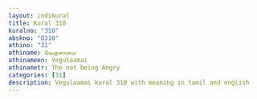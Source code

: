 ```yaml
---
layout: indikural
title: Kural 310
kuralno: "310"
abskno: "0310"
athino: "31"
athiname: வெகுளாமை
athinameen: Vegulaamai
athinametr: The not being Angry
categories: [31]
description: Vegulaamai kural 310 with meaning in tamil and english 
---
```


